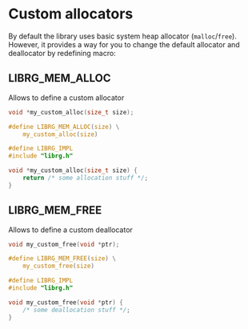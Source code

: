 # Custom allocators

By default the library uses basic system heap allocator (`malloc`/`free`).
However, it provides a way for you to change the default allocator and deallocator by redefining macro:

## LIBRG_MEM_ALLOC

Allows to define a custom allocator

```c
void *my_custom_alloc(size_t size);

#define LIBRG_MEM_ALLOC(size) \
    my_custom_alloc(size)

#define LIBRG_IMPL
#include "librg.h"

void *my_custom_alloc(size_t size) {
    return /* some allocation stuff */;
}
```
## LIBRG_MEM_FREE

Allows to define a custom deallocator

```c
void my_custom_free(void *ptr);

#define LIBRG_MEM_FREE(size) \
    my_custom_free(size)

#define LIBRG_IMPL
#include "librg.h"

void my_custom_free(void *ptr) {
    /* some deallocation stuff */;
}
```
